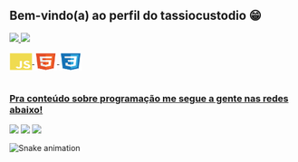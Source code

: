 ## Bem-vindo(a) ao perfil do tassiocustodio 😁

 <div>
   <a href="https://github.com/tassiocustodio">
   <img height="180em" src="https://github-readme-stats.vercel.app/api?username=tassiocustodio&show_icons=true&theme=tokyonight&include_all_commits=true&count_private=true"/>
   <img height="180em" src="https://github-readme-stats.vercel.app/api/top-langs/?username=tassiocustodio&layout=compact&langs_count=6&theme=tokyonight"/>

</div>
<div style="display: inline_block"><br>
  <img align="center" alt="Js" height="30" width="40" src="https://raw.githubusercontent.com/devicons/devicon/master/icons/javascript/javascript-plain.svg">
  <img align="center" alt="HTML" height="30" width="40" src="https://raw.githubusercontent.com/devicons/devicon/master/icons/html5/html5-original.svg">
  <img align="center" alt="CSS" height="30" width="40" src="https://raw.githubusercontent.com/devicons/devicon/master/icons/css3/css3-original.svg">
</div>
 
 <br>
 
  ### Pra conteúdo sobre programação me segue a gente nas redes abaixo!
 
<div> 
  <a href = "https://www.facebook.com/tassio.costa.54/" target="_blank><img src="https://img.shields.io/badge/Facebook-1877F2?style=for-the-badge&logo=facebook&logoColor=white"></a>
  <a href = "https://www.instagram.com/tassiocustodio/" target="_blank"><img src="https://img.shields.io/badge/-Instagram-%23E4405F?style=for-the-badge&logo=instagram&logoColor=white"></a>
  <a href = "mailto:tassiocustodio@hotmail.com" target="_blank><img src="https://img.shields.io/badge/Microsoft_Outlook-0078D4?style=for-the-badge&logo=microsoft-outlook&logoColor=white"></a>
  <a href = "https://web.whatsapp.com/" target="_blank"><img src="https://img.shields.io/badge/WhatsApp-25D366?style=for-the-badge&logo=whatsapp&logoColor=white"></a>
  <a href = "https://www.linkedin.com/in/t%C3%A1ssio-costa-36876843/" target="_blank"><img src="https://img.shields.io/badge/-LinkedIn-%230077B5?style=for-the-badge&logo=linkedin&logoColor=white"></a> 
 
  ![Snake animation](https://github.com/tassiocustodio/tassiocustodio/blob/output/github-contribution-grid-snake.svg)

</div>

